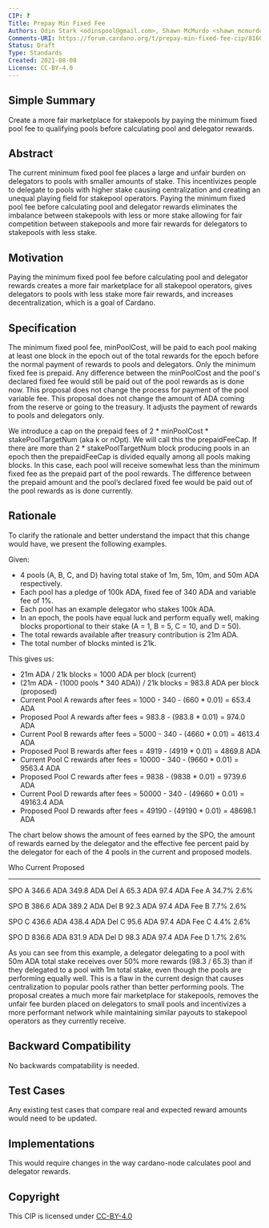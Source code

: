 ```yaml
---
CIP: ?
Title: Prepay Min Fixed Fee
Authors: Odin Stark <odinspool@gmail.com>, Shawn McMurdo <shawn_mcmurdo@yahoo.com>
Comments-URI: https://forum.cardano.org/t/prepay-min-fixed-fee-cip/81605
Status: Draft
Type: Standards
Created: 2021-08-08
License: CC-BY-4.0
---
```


## Simple Summary

Create a more fair marketplace for stakepools by paying the minimum fixed pool fee to qualifying pools before calculating pool and delegator rewards.

## Abstract

The current minimum fixed pool fee places a large and unfair burden on delegators to pools with smaller amounts of stake.
This incentivizes people to delegate to pools with higher stake causing centralization and creating an unequal playing field for stakepool operators.
Paying the minimum fixed pool fee before calculating pool and delegator rewards eliminates the imbalance between stakepools with less or more stake allowing for fair competition between stakepools and more fair rewards for delegators to stakepools with less stake.

## Motivation

Paying the minimum fixed pool fee before calculating pool and delegator rewards creates a more fair marketplace for all stakepool operators, gives delegators to pools with less stake more fair rewards, and increases decentralization, which is a goal of Cardano.

## Specification

The minimum fixed pool fee, minPoolCost, will be paid to each pool making at least one block in the epoch out of the total rewards for the epoch before the normal payment of rewards to pools and delegators.
Only the minimum fixed fee is prepaid. Any difference between the minPoolCost and the pool's declared fixed fee would still be paid out of the pool rewards as is done now.
This proposal does not change the process for payment of the pool variable fee.
This proposal does not change the amount of ADA coming from the reserve or going to the treasury.
It adjusts the payment of rewards to pools and delegators only.

We introduce a cap on the prepaid fees of 2 * minPoolCost * stakePoolTargetNum (aka k or nOpt).
We will call this the prepaidFeeCap.
If there are more than 2 * stakePoolTargetNum block producing pools in an epoch then the prepaidFeeCap is divided equally among all pools making blocks.  In this case, each pool will receive somewhat less than the minimum fixed fee as the prepaid part of the pool rewards. The difference between the prepaid amount and the pool’s declared fixed fee would be paid out of the pool rewards as is done currently.


## Rationale

To clarify the rationale and better understand the impact that this change would have, we present the following examples.

Given:
* 4 pools (A, B, C, and D) having total stake of 1m, 5m, 10m, and 50m ADA respectively.
* Each pool has a pledge of 100k ADA, fixed fee of 340 ADA and variable fee of 1%.
* Each pool has an example delegator who stakes 100k ADA.
* In an epoch, the pools have equal luck and perform equally well, making blocks proportional to their stake (A = 1, B = 5, C = 10, and D = 50).
* The total rewards available after treasury contribution is 21m ADA.
* The total number of blocks minted is 21k.

This gives us:
* 21m ADA / 21k blocks = 1000 ADA per block (current)
* (21m ADA - (1000 pools * 340 ADA)) / 21k blocks = 983.8 ADA per block (proposed)
* Current Pool A rewards after fees = 1000 - 340 - (660 * 0.01) = 653.4 ADA
* Proposed Pool A rewards after fees = 983.8 - (983.8 * 0.01) = 974.0 ADA
* Current Pool B rewards after fees = 5000 - 340 - (4660 * 0.01) = 4613.4 ADA
* Proposed Pool B rewards after fees = 4919 - (4919 * 0.01) = 4869.8 ADA
* Current Pool C rewards after fees = 10000 - 340 - (9660 * 0.01) = 9563.4 ADA
* Proposed Pool C rewards after fees = 9838 - (9838 * 0.01) = 9739.6 ADA
* Current Pool D rewards after fees = 50000 - 340 - (49660 * 0.01) = 49163.4 ADA
* Proposed Pool D rewards after fees = 49190 - (49190 * 0.01) = 48698.1 ADA

The chart below shows the amount of fees earned by the SPO, the amount of rewards earned by the delegator and the effective fee percent paid by the delegator for each of the 4 pools in the current and proposed models.

Who     Current         Proposed
---     -------         --------
SPO A   346.6 ADA       349.8 ADA
Del A    65.3 ADA        97.4 ADA
Fee A    34.7%            2.6%

SPO B   386.6 ADA       389.2 ADA
Del B    92.3 ADA        97.4 ADA
Fee B     7.7%            2.6%

SPO C   436.6 ADA       438.4 ADA
Del C    95.6 ADA        97.4 ADA
Fee C     4.4%            2.6%

SPO D   836.6 ADA       831.9 ADA
Del D    98.3 ADA        97.4 ADA
Fee D     1.7%            2.6%

As you can see from this example, a delegator delegating to a pool with 50m ADA total stake receives over 50% more rewards (98.3 / 65.3) than if they delegated to a pool with 1m total stake, even though the pools are performing equally well.
This is a flaw in the current design that causes centralization to popular pools rather than better performing pools.
The proposal creates a much more fair marketplace for stakepools, removes the unfair fee burden placed on delegators to small pools and incentivizes a more performant network while maintaining similar payouts to stakepool operators as they currently receive.

## Backward Compatibility

No backwards compatability is needed.

## Test Cases

Any existing test cases that compare real and expected reward amounts would need to be updated.

## Implementations

This would require changes in the way cardano-node calculates pool and delegator rewards.

## Copyright

This CIP is licensed under [CC-BY-4.0](https://creativecommons.org/licenses/by/4.0/legalcode)

